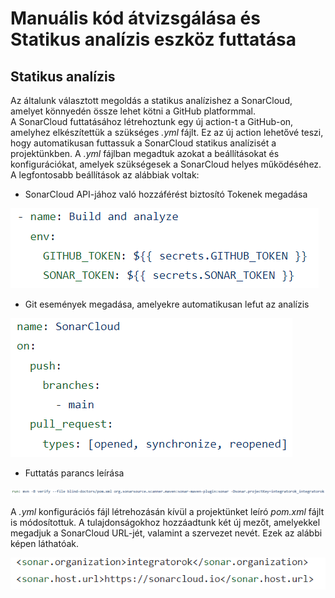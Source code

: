 # Manuális kód átvizsgálása és Statikus analízis eszköz futtatása

## Statikus analízis
Az általunk választott megoldás a statikus analízishez a SonarCloud, amelyet könnyedén össze lehet kötni a GitHub platformmal.<br> A SonarCloud futtatásához létrehoztunk egy új action-t a GitHub-on, amelyhez elkészítettük a szükséges _.yml_ fájlt. Ez az új action lehetővé teszi, hogy automatikusan futtassuk a SonarCloud statikus analízisét a projektünkben. A _.yml_ fájlban megadtuk azokat a beállításokat és konfigurációkat, amelyek szükségesek a SonarCloud helyes működéséhez. A legfontosabb beállítások az alábbiak voltak:
- SonarCloud API-jához való hozzáférést biztosító Tokenek megadása

![](tokenek.PNG)


- Git események megadása, amelyekre automatikusan lefut az analízis

![](gitEsemenyek.PNG)


- Futtatás parancs leírása

![](parancs.PNG)


A _.yml_ konfigurációs fájl létrehozásán kívül a projektünket leíró _pom.xml_ fájlt is módosítottuk. A tulajdonságokhoz hozzáadtunk két új mezőt, amelyekkel megadjuk a SonarCloud URL-jét, valamint a szervezet nevét. Ezek az alábbi képen láthatóak.

![](tulajdonsagok.PNG) 


